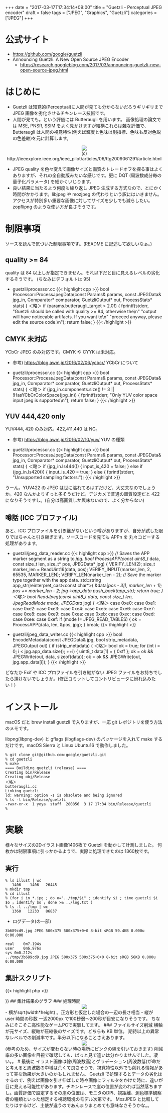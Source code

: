 +++
date = "2017-03-17T17:34:14+09:00"
title = "Guetzli - Perceptual JPEG encoder"
draft = false
tags = ["JPEG", "Graphics", "Guetzli"]
categories = ["JPEG"]
+++

# 公式サイト

- https://github.com/google/guetzli
- Announcing Guetzli: A New Open Source JPEG Encoder
   - https://research.googleblog.com/2017/03/announcing-guetzli-new-open-source-jpeg.html

# はじめに

- Guetzli は知覚的(Perceptual)に人間が見ても分からないだろうギリギリまで JPEG 画像を劣化させるチキンレース技術です。
- 人間が見ても。という評価には Butteraugli を用います。 画像処理の論文では MSE, PNSR, SSIM をよく見かけますが結構これらは雑な評価で、Butteraugli は人間の視覚特性(例えば輝度と色味は別指標、色味も反対色説の色差軸)を元に計算します。
<center>
<img src="../opponent-color.jpg" /> <br />
(c) http://ieeexplore.ieee.org/ieee_pilot/articles/06/ttg2009061291/article.html
</center>

- JPEG quality を色々変えて画像サイズと画質のトレードオフを探る事はよくありますが、それの全自動版みたいな感じです。更に DQT (周波数成分毎の量子化パラメータ) を細かくいじります。
- 良い結果に当たるよう何度も繰り返し JPEG 生成する方式なので、とにかく時間がかかります。libjpeg や mozjpeg の代わりという訳にはいきません。アクセスが特別多い重要な画像に対してサイズを少しでも減らしたい。zopflipng のような使い方が良さそうです。

# 制限事項

ソースを読んで気づいた制限事項です。(README に記述して欲しいなぁ。)

## quality >= 84

quality は 84 以上しか指定できません。それ以下だと目に見えるレベルの劣化するそうです。 (ちなみにデフォルトは 95)

- guetzli/processor.cc
{{< highlight cpp >}}
bool Processor::ProcessJpegData(const Params& params, const JPEGData& jpg_in,
                                Comparator* comparator, GuetzliOutput* out,
                                ProcessStats* stats) {
＜略＞
if (params.butteraugli_target > 2.0f) {
    fprintf(stderr,
            "Guetzli should be called with quality >= 84, otherwise the\n"
            "output will have noticeable artifacts. If you want to\n"
            "proceed anyway, please edit the source code.\n");
    return false;
  }
{{< /highlight >}}

## CMYK 未対応

YCbCr JPEG のみ対応です。CMYK や CYYK は未対応。

- 参考) https://blog.awm.jp/2016/02/06/ycbcr/ YCbCr について

- guetzli/processor.cc
{{< highlight cpp >}}
bool Processor::ProcessJpegData(const Params& params, const JPEGData& jpg_in,
                                Comparator* comparator, GuetzliOutput* out,
                                ProcessStats* stats) {
＜略＞
if (jpg_in.components.size() != 3 || !HasYCbCrColorSpace(jpg_in)) {
  fprintf(stderr, "Only YUV color space input jpeg is supported\n");
  return false;
}
{{< /highlight >}}

## YUV 444,420 only

YUV444, 420 のみ対応。422,411,440 は NG。

- 参考) https://blog.awm.jp/2016/02/10/yuv/ YUV の種類

- guetzli/processor.cc
{{< highlight cpp >}}
bool Processor::ProcessJpegData(const Params& params, const JPEGData& jpg_in,
                                Comparator* comparator, GuetzliOutput* out,
                                ProcessStats* stats) {
＜略＞
  if (jpg_in.Is444()) {
    input_is_420 = false;
  } else if (jpg_in.Is420()) {
    input_is_420 = true;
  } else {
    fprintf(stderr, "Unsupported sampling factors:");
{{< /highlight >}}

うーん。YUV422 の JPEG は世に溢れてるはずだけど、大丈夫なのでしょうか。420 なんかよりずっと多そうだけど。デジカメで普通の画質設定だと 422 になりそうですし。(自分は高画質しか興味ないので、よく分からない)

## 噂話 (ICC プロファイル)

あと、ICC プロファイルを引き継がないという噂がありますが、自分が試した限りではちゃんと引き継ぎます。ソースコードを見ても APPn を 丸々コピーする処理があります。

- guetzli/jpeg_data_reader.cc
{{< highlight cpp >}}
// Saves the APP marker segment as a string to *jpg.
bool ProcessAPP(const uint8_t* data, const size_t len, size_t* pos,
                JPEGData* jpg) {
  VERIFY_LEN(2);
  size_t marker_len = ReadUint16(data, pos);
  VERIFY_INPUT(marker_len, 2, 65535, MARKER_LEN);
  VERIFY_LEN(marker_len - 2);
  // Save the marker type together with the app data.
  std::string app_str(reinterpret_cast<const char*>(
      &data[*pos - 3]), marker_len + 1);
  *pos += marker_len - 2;
  jpg->app_data.push_back(app_str);
  return true;
}
＜略＞
bool ReadJpeg(const uint8_t* data, const size_t len, JpegReadMode mode,
              JPEGData* jpg) {
 ＜略＞
case 0xe0:
      case 0xe1:
      case 0xe2:
      case 0xe3:
      case 0xe4:
      case 0xe5:
      case 0xe6:
      case 0xe7:
      case 0xe8:
      case 0xe9:
      case 0xea:
      case 0xeb:
      case 0xec:
      case 0xed:
      case 0xee:
      case 0xef:
        if (mode != JPEG_READ_TABLES) {
          ok = ProcessAPP(data, len, &pos, jpg);
        }
        break;
{{< /highlight >}}

- guetzli/jpeg_data_writer.cc
{{< highlight cpp >}}
bool EncodeMetadata(const JPEGData& jpg, bool strip_metadata, JPEGOutput out) {
  if (strip_metadata) {
＜略＞
  bool ok = true;
  for (int i = 0; i < jpg.app_data.size(); ++i) {
    uint8_t data[1] = { 0xff };
    ok = ok && JPEGWrite(out, data, sizeof(data));
    ok = ok && JPEGWrite(out, jpg.app_data[i]);
  }
{{< /highlight >}}

どなたか Exif や ICC プロファイルを引き継がない JPEG ファイルをお持ちでしたら頂けないでしょうか。(修正コミットしてコントリビュータに紛れ込みたい！)

# インストール

macOS だと brew install guetzli で入りますが、一応 git レポジトリを使う方法のメモです。

libpng(libpng-dev) と gflags (libgflags-dev) のパッケージを入れて make するだけです。macOS Sierra と Linux Ubuntu16 で動作しました。

```
% git clone git@github.com:google/guetzli.git
% cd guetzli
% make
==== Building guetzli (release) ====
Creating bin/Release
Creating obj/Release
＜略＞
butteraugli.cc
Linking guetzli
ld: warning: option -s is obsolete and being ignored
% ls -l bin/Release/guetzli
-rwxr-xr-x  1 yoya  staff  280856  3 17 17:34 bin/Release/guetzli
% 
```

# 実験

様々なサイズの2Dイラスト画像1406枚で Guetzli を動かして計測しました。
何枚かは制限事項に引っかかるようで、実際に処理できたのは 1360枚です。


## 実行
```
% ls illust | wc
   1406    1406   26445
% mkdir tmp
% cd illust
% (for i in *.jpg ; do o="../tmp/$i" ; identify $i ; time guetzli $i $o ; identify $o ; done >& ../log.txt )
% ls -l ../tmp | wc
   1360   12233   86837
```

- ログデータ(の一部)

```
3b689cd9.jpg JPEG 500x375 500x375+0+0 8-bit sRGB 59.4KB 0.000u 0:00.000

real	0m7.194s
user	0m6.976s
sys	0m0.212s
../tmp/3b689cd9.jpg JPEG 500x375 500x375+0+0 8-bit sRGB 56KB 0.000u 0:00.000
```

## 集計スクリプト

{{< highlight php >}}
<?php

function filesizeUnit($filesize, $unit) { // to KB
    if ($unit === "KB") {
        ;
    } else if ($unit === "MB") {
        $filesize *= 1024;
    } else if ($unit === "GB") {
        $filesize *= 1024 * 1024;
    } else {
        echo "ERROR: $filesize, $unit\n"; exit(1);
    }
    return $filesize;
}

foreach (file($argv[1]) as $line) {
    if (preg_match("/^([^\/]+.jpg) JPEG (\d+)x(\d+) \S+ \S+ \S+ ([0-9\.]+)(.B)/\", $line, $matches)) {
        list($all, $file, $width, $height, $filesize, $unit) = $matches;
        $nPixel = $width * $height;
        $size = (int) sqrt($nPixel);
    $filesize = filesizeUnit($filesize, $unit);
} else if (preg_match("/^user\s+(\d+)m([\d\.]+)s/", $line, $matches)) {
        list($all, $minutes, $seconds) = $matches;
        $t = 60 * $minutes + $seconds;
        if ($t === 0.01) {
            // echo "ERROR: $size $t\n";
        } else {
            //  echo "$size,$t\n";
        }
    } else if (preg_match("/^\.\.\/tmp\/([^\/]+.jpg) JPEG (\d+)x(\d+) \S+ \S+ \S+ ([0-9\.]+)(.B)/", $line, $matches)) {
        list($all, $file, $width, $height, $filesize2, $unit) = $matches;
        $filesize2 = filesizeUnit($filesize2, $unit);
        echo "$filesize,$filesize2\n";
          if ($filesize < $filesize2) {
               exit(1);
        }
    }
}
{{< /highlight >}}

## 集計結果のグラフ

### 処理時間

<center> <img src="../time-graph-small.png" /> </center>

- 横がsqrt(width*height) 。正方形と仮定した場合の一辺の長さ相当
- 縦が user 時間の秒数

一辺2000px で100秒弱〜200秒が目安になりそうです。

ちなみにそこそこ高性能なゲームPCで実験してます。

### ファイルサイズ削減

横軸が元サイズ、縦軸が圧縮後のサイズです。どちらも KB 単位。

期待以上の異常なレベルでの削減率です。半分以下になることさえあります。

<center> <img src="../filesize-graph-small.png" /> </center>
(参考のため、サイズが変わらない時の場所にピンクの線を引いておきます)

削減率の多い画像を目視で確認しても、ぱっと見で違いは分かりませんでした。凄い。。

# 最後に

イラスト画像は線(周波数高)とグラデーション(周波数低)が命だと考えると周波数の中域は荒くて良さそうで、視覚特性以外でも削れる情報があって実な効果が大きいのかもしれません。

Guetzli で処理するとデータの劣化はするので、例えば画像を引き伸ばした時や画像にフィルタをかけた時に、違いが目に見える可能性があります。チキンレースで崖の位置が変われば当然落ちますし。画質評価で設定するその崖の位置は、モニタのDPI、視距離、測色標準観察者の種類といった想定する視聴環境のモデル次第です。

MozJPEG と比較してたりはするけど、土俵が違うのであんまりまとめても意味なさそうかな。。
